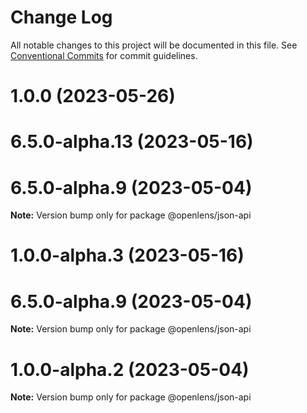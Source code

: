 # Change Log

All notable changes to this project will be documented in this file.
See [Conventional Commits](https://conventionalcommits.org) for commit guidelines.

# 1.0.0 (2023-05-26)



# 6.5.0-alpha.13 (2023-05-16)



# 6.5.0-alpha.9 (2023-05-04)

**Note:** Version bump only for package @openlens/json-api





# 1.0.0-alpha.3 (2023-05-16)



# 6.5.0-alpha.9 (2023-05-04)

**Note:** Version bump only for package @openlens/json-api





# 1.0.0-alpha.2 (2023-05-04)

**Note:** Version bump only for package @openlens/json-api
